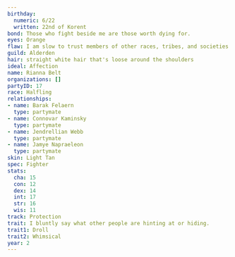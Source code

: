 ```yaml
---
birthday:
  numeric: 6/22
  written: 22nd of Korent
bond: Those who fight beside me are those worth dying for.
eyes: Orange
flaw: I am slow to trust members of other races, tribes, and societies.
guild: Alderden
hair: straight white hair that's loose around the shoulders
ideal: Affection
name: Rianna Belt
organizations: []
partyID: 17
race: Halfling
relationships:
- name: Barak Felaern
  type: partymate
- name: Connovar Kaminsky
  type: partymate
- name: Jendrellian Webb
  type: partymate
- name: Jamye Napraeleon
  type: partymate
skin: Light Tan
spec: Fighter
stats:
  cha: 15
  con: 12
  dex: 14
  int: 17
  str: 16
  wis: 11
track: Protection
trait: I bluntly say what other people are hinting at or hiding.
trait1: Droll
trait2: Whimsical
year: 2
---
```

